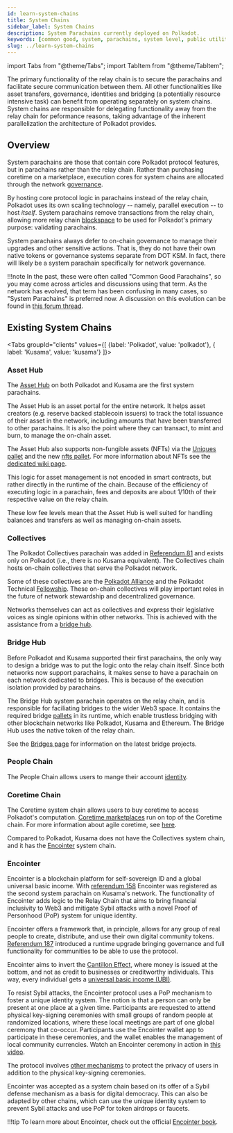 ```yaml
---
id: learn-system-chains
title: System Chains
sidebar_label: System Chains
description: System Parachains currently deployed on Polkadot.
keywords: [common good, system, parachains, system level, public utility]
slug: ../learn-system-chains
---
```


import Tabs from "@theme/Tabs"; import TabItem from "@theme/TabItem";

The primary functionality of the relay chain is to secure the parachains and facilitate secure
communication between them. All other functionalities like asset transfers, governance, identities
and bridging (a potentially resource intensive task) can benefit from operating separately on system
chains. System chains are responsible for delegating functionality away from the relay chain for
peformance reasons, taking advantage of the inherent parallelization the architecture of Polkadot
provides.

## Overview

System parachains are those that contain core Polkadot protocol features, but in parachains rather
than the relay chain. Rather than purchasing coretime on a marketplace, execution cores for system
chains are allocated through the network [governance](./learn-guides-polkadot-opengov.md).

By hosting core protocol logic in parachains instead of the relay chain, Polkadot uses its own
scaling technology -- namely, parallel execution -- to host _itself_. System parachains remove
transactions from the relay chain, allowing more relay chain
[blockspace](https://www.rob.tech/polkadot-blockspace-over-blockchains/) to be used for Polkadot's
primary purpose: validating parachains.

System parachains always defer to on-chain governance to manage their upgrades and other sensitive
actions. That is, they do not have their own native tokens or governance systems separate from DOT
KSM. In fact, there will likely be a system parachain specifically for network governance.

!!!note
In the past, these were often called "Common Good Parachains", so you may come across articles and
discussions using that term. As the network has evolved, that term has been confusing in many cases,
so "System Parachains" is preferred now. A discussion on this evolution can be found in
[this forum thread](https://forum.polkadot.network/t/polkadot-protocol-and-common-good-parachains/866).



## Existing System Chains

<!-- prettier-ignore -->
<Tabs groupId="clients" values={[ {label: 'Polkadot', value: 'polkadot'}, { label: 'Kusama', value: 'kusama'} ]}>

<TabItem value="polkadot">

### Asset Hub

The [Asset Hub](https://github.com/paritytech/polkadot-sdk/tree/master/cumulus#asset-hub-) on both
Polkadot and Kusama are the first system parachains.

The Asset Hub is an asset portal for the entire network. It helps asset creators (e.g. reserve
backed stablecoin issuers) to track the total issuance of their asset in the network, including
amounts that have been transferred to other parachains. It is also the point where they can
transact, to mint and burn, to manage the on-chain asset.

The Asset Hub also supports non-fungible assets (NFTs) via the
[Uniques pallet](https://polkadot.js.org/docs/substrate/extrinsics#uniques) and the new
[nfts pallet](https://polkadot.js.org/docs/substrate/extrinsics#nfts). For more information about
NFTs see the [dedicated wiki page](./learn-nft-pallets.md).

This logic for asset management is not encoded in smart contracts, but rather directly in the
runtime of the chain. Because of the efficiency of executing logic in a parachain, fees and deposits
are about 1/10th of their respective value on the relay chain.

These low fee levels mean that the Asset Hub is well suited for handling balances and transfers as
well as managing on-chain assets.

### Collectives

The Polkadot Collectives parachain was added in
[Referendum 81](https://polkadot.polkassembly.io/referendum/81) and exists only on Polkadot (i.e.,
there is no Kusama equivalent). The Collectives chain hosts on-chain collectives that serve the
Polkadot network.

Some of these collectives are the
[Polkadot Alliance](https://polkadot.polkassembly.io/referendum/94) and the Polkadot Technical
[Fellowship](./learn-polkadot-technical-fellowship.md). These on-chain collectives will play
important roles in the future of network stewardship and decentralized governance.

Networks themselves can act as collectives and express their legislative voices as single opinions
within other networks. This is achieved with the assistance from a [bridge hub](#bridge-hub).

### Bridge Hub

Before Polkadot and Kusama supported their first parachains, the only way to design a bridge was to
put the logic onto the relay chain itself. Since both networks now support parachains, it makes
sense to have a parachain on each network dedicated to bridges. This is because of the execution
isolation provided by parachains.

The Bridge Hub system parachain operates on the relay chain, and is responsible for faciliating
bridges to the wider Web3 space. It contains the required bridge
[pallets](../general/glossary.md#pallet) in its runtime, which enable trustless bridging with other
blockchain networks like Polkadot, Kusama and Ethereum. The Bridge Hub uses the native token of the
relay chain.

See the [Bridges page](learn-bridges.md) for information on the latest bridge projects.

### People Chain

The People Chain allows users to mange their account [identity](./learn-identity.md).

### Coretime Chain

The Coretime system chain allows users to buy coretime to access Polkadot's computation.
[Coretime marketplaces](./learn-guides-coretime-marketplaces.md) run on top of the Coretime chain.
For more information about agile coretime, see [here](./learn-agile-coretime.md).

</TabItem>
<TabItem value="kusama">

Compared to Polkadot, Kusama does not have the Collectives system chain, and it has the
[Encointer](https://encointer.org/encointer-for-web3/) system chain.

### Encointer

Encointer is a blockchain platform for self-sovereign ID and a global universal basic income. With
[referendum 158](https://kusama.polkassembly.io/referendum/158) Encointer was registered as the
second system parachain on Kusama's network. The functionality of Encointer adds logic to the Relay
Chain that aims to bring financial inclusivity to Web3 and mitigate Sybil attacks with a novel Proof
of Personhood (PoP) system for unique identity.

Encointer offers a framework that, in principle, allows for any group of real people to create,
distribute, and use their own digital community tokens.
[Referendum 187](https://kusama.polkassembly.io/referendum/187) introduced a runtime upgrade
bringing governance and full functionality for communities to be able to use the protocol.

Encointer aims to invert the
[Cantillon Effect](https://www.newworldencyclopedia.org/entry/Richard_Cantillon), where money is
issued at the bottom, and not as credit to businesses or creditworthy individuals. This way, every
individual gets a [universal basic income (UBI)](https://book.encointer.org/economics-ubi.html).

To resist Sybil attacks, the Encointer protocol uses a PoP mechanism to foster a unique identity
system. The notion is that a person can only be present at one place at a given time. Participants
are requested to attend physical key-signing ceremonies with small groups of random people at
randomized locations, where these local meetings are part of one global ceremony that co-occur.
Participants use the Encointer wallet app to participate in these ceremonies, and the wallet enables
the management of local community currencies. Watch an Encointer ceremony in action in
[this video](https://www.youtube.com/watch?v=tcgpCCYBqko).

The protocol involves [other mechanisms](https://book.encointer.org/ssi.html#privacy-considerations)
to protect the privacy of users in addition to the physical key-signing ceremonies.

Encointer was accepted as a system chain based on its offer of a Sybil defense mechanism as a basis
for digital democracy. This can also be adapted by other chains, which can use the unique identity
system to prevent Sybil attacks and use PoP for token airdrops or faucets.

!!!tip
To learn more about Encointer, check out the official
[Encointer book](https://book.encointer.org/introduction.html).



</TabItem>
</Tabs>
